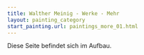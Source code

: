 ```yaml
---
title: Walther Meinig - Werke - Mehr
layout: painting_category
start_painting.url: paintings_more_01.html
---
```


Diese Seite befindet sich im Aufbau.